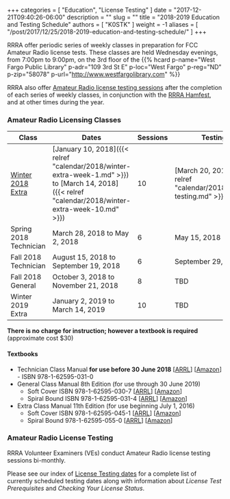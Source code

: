 +++
categories = [ "Education", "License Testing" ]
date = "2017-12-21T09:40:26-06:00"
description = ""
slug = ""
title = "2018-2019 Education and Testing Schedule"
authors = [ "K0STK" ]
weight = -1
aliases = [ "/post/2017/12/25/2018-2019-education-and-testing-schedule/" ]
+++

RRRA offer periodic series of weekly classes in preparation for FCC Amateur
Radio license tests.  These classes are
held Wednesday evenings, from 7:00pm to 9:00pm, on the 3rd floor of the 
{{% hcard p-name="West Fargo Public Library" p-adr="109 3rd St E" p-loc="West Fargo" p-reg="ND" p-zip="58078" p-url="http://www.westfargolibrary.com" %}}

RRRA also offer [Amateur Radio license testing sessions](/dates/license-testing)
after the completion of each series of weekly classes, in conjunction with the
[RRRA Hamfest](/dates/hamfest/), and at other times during the year.
<!--more-->
### Amateur Radio Licensing Classes
Class | Dates | Sessions | Testing
------|-------|----------|--------
[Winter 2018 Extra](/dates/winter-2018-extra) | [January 10, 2018]({{< relref "calendar/2018/winter-extra-week-1.md" >}}) to [March 14, 2018]({{< relref "calendar/2018/winter-extra-week-10.md" >}}) | 10 | [March 20, 2018]({{< relref "calendar/2018/march-testing.md" >}})
Spring 2018 Technician | March 28, 2018 to May 2, 2018 | 6 | May 15, 2018
Fall 2018 Technician | August 15, 2018 to September 19, 2018 | 6 | September 29, 2018
Fall 2018 General | October 3, 2018 to November 21, 2018 | 8 | TBD
Winter 2019 Extra | January 2, 2019 to March 14, 2019 | 10 | TBD


**There is no charge for instruction; however a textbook is required**
(approximate cost $30)

#### Textbooks

* Technician Class Manual **for use before 30 June 2018** [[ARRL](http://www.arrl.org/shop/ARRL-Ham-Radio-License-Manual-3rd-Edition/)] [[Amazon](http://www.amazon.com/ARRL-Ham-Radio-License-Manual/dp/1625950136/)] - ISBN 978-1-62595-031-0 
* General Class Manual 8th Edition (for use through 30 June 2019)
    * Soft Cover ISBN 978-1-62595-030-7 [[ARRL](http://www.arrl.org/shop/ARRL-General-Class-License-Manual-8th-Edition/)] [[Amazon](http://www.amazon.com/General-Class-License-Manual-Spiral/dp/1625950306/)]
    * Spiral Bound ISBN 978-1-62595-031-4 [[ARRL](http://www.arrl.org/shop/ARRL-General-Class-License-Manual-Spiral-Bound)] [[Amazon](https://www.amazon.com/General-Class-License-Manual-Spiral/dp/1625950314/)]
* Extra Class Manual 11th Edition (for use beginning July 1, 2016)
    * Soft Cover ISBN 978-1-62595-045-1 [[ARRL](http://www.arrl.org/shop/ARRL-Extra-Class-License-Manual-11th-Edition/)] [[Amazon](http://www.amazon.com/Extra-Class-License-Manual-Amateur/dp/1625950454/)]
    * Spiral Bound 978-1-62595-055-0 [[ARRL](http://www.arrl.org/shop/ARRL-Extra-Class-License-Manual-Spiral-Bound)] [[Amazon](https://www.amazon.com/Extra-Class-License-Manual-Spiral/dp/1625950551/)]

### Amateur Radio License Testing

RRRA Volunteer Examiners (VEs) conduct Amateur Radio license testing
sessions bi-monthly. 	

Please see our index of [License Testing dates](/dates/license-testing/) for a
complete list of currently scheduled testing dates along with information
about *License Test Prerequisites* and *Checking Your License Status*.
